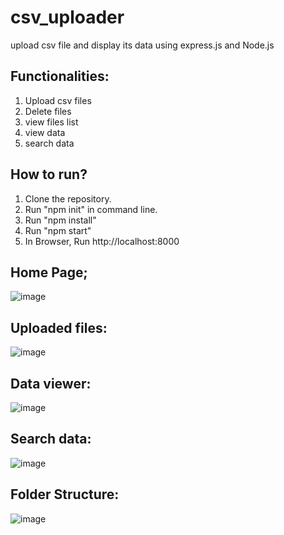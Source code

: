 # csv_uploader
upload csv file and display its data using express.js and Node.js

## Functionalities:
1. Upload csv files
2. Delete files
3. view files list
4. view data
5. search data


## How to run?

1. Clone the repository.
2. Run "npm init" in command line.
3. Run "npm install"
4. Run "npm start"
5. In Browser, Run http://localhost:8000


## Home Page;

![image](https://github.com/namanyadav2706/csv_uploader/assets/79096883/a06922d2-7f64-4160-bdac-5a595080c4eb)


## Uploaded files:

![image](https://github.com/namanyadav2706/csv_uploader/assets/79096883/3e366a0a-0823-41f1-a3e5-b5c1761c6d03)


## Data viewer:

![image](https://github.com/namanyadav2706/csv_uploader/assets/79096883/cbdae4ee-877b-4c00-b4ea-dae59e4b6d71)


## Search data:

![image](https://github.com/namanyadav2706/csv_uploader/assets/79096883/364684d8-d128-4636-aaad-1e18d0e0debb)


## Folder Structure:

![image](https://github.com/namanyadav2706/csv_uploader/assets/79096883/182687d5-f75a-49c8-89d0-adbcec8f7448)
